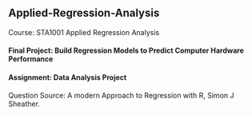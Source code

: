 ## Applied-Regression-Analysis

Course: STA1001 Applied Regression Analysis
</br>
#### Final Project: Build Regression Models to Predict Computer Hardware Performance
#### Assignment: Data Analysis Project
Question Source: A modern Approach to Regression with R, Simon J Sheather.
